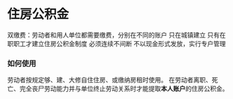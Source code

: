 # 住房公积金
双缴费：劳动者和用人单位都需要缴费，分别在不同的账户
只在城镇建立
只有在职职工才建立住房公积金制度
必须连续不间断
不以现金形式发放，实行专户管理
### 如何使用
劳动者按规定够、建、大修自住住房、或缴纳房租时使用。
在劳动者离职、死亡、完全丧尸劳动能力并与单位终止劳动关系时才能提取**本人账户**的住房公积金。